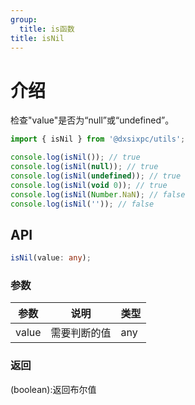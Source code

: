 ```yaml
---
group:
  title: is函数
title: isNil
---
```


# 介绍

检查"value"是否为“null”或“undefined”。

```js
import { isNil } from '@dxsixpc/utils';

console.log(isNil()); // true
console.log(isNil(null)); // true
console.log(isNil(undefined)); // true
console.log(isNil(void 0)); // true
console.log(isNil(Number.NaN); // false
console.log(isNil('')); // false
```

## API

```typescript
isNil(value: any);
```

### 参数

| 参数  | 说明         | 类型 |
| ----- | ------------ | ---- |
| value | 需要判断的值 | any  |

### 返回

(boolean):返回布尔值

